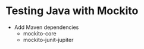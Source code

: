 # Testing Java with Mockito

* Add Maven dependencies
    * mockito-core
    * mockito-junit-jupiter
